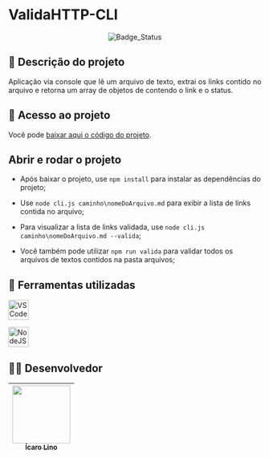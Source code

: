 # ValidaHTTP-CLI

<p align="center">
  <img alt="Badge_Status" src="http://img.shields.io/static/v1?label=STATUS&message=EM%20DESENVOLVIMENTO&color=GREEN&style=for-the-badge">
</p>

## :page_facing_up: Descrição do projeto 

<p align="justify">
Aplicação via console que lê um arquivo de texto, extrai os links contido no arquivo e retorna um array de objetos de contendo o link e o status.
</p>

## :file_folder: Acesso ao projeto

Você pode [baixar aqui o código do projeto](https://github.com/luizicaro/ValidaHTTP-CLI/archive/refs/heads/main.zip).

## Abrir e rodar o projeto

- Após baixar o projeto, use `npm install` para instalar as dependências do projeto;

- Use `node cli.js caminho\nomeDoArquivo.md` para exibir a lista de links contida no arquivo;

- Para visualizar a lista de links validada, use `node cli.js caminho\nomeDoArquivo.md --valida`;

- Você também pode utilizar `npm run valida` para validar todos os arquivos de textos contidos na pasta arquivos;

## :triangular_ruler: Ferramentas utilizadas

<a href="https://code.visualstudio.com/" target="_blank"><img src="https://code.visualstudio.com/assets/images/code-stable.png" alt="VSCode" width="40" height="40"/> </a>

<a href="https://nodejs.org/en/" target="_blank"><img src="https://nodejs.org/static/images/logo.svg" alt="NodeJS" width="40" height="40"/> </a>

## :man_scientist: Desenvolvedor

| [<img src="https://avatars.githubusercontent.com/u/12565014?s=400&v=4" width=115><br><sub>Ícaro Lino</sub>](https://github.com/icarolino) | 
| :---: | 
